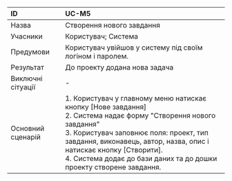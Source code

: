 | ID  | UC-M5  |
|:---|:---|
|Назва   | Створення нового завдання |
|Учасники   |Користувач; Система |
|Предумови  |  Користувач увійшов у систему під своїм логіном і паролем.|
|Результат| До проекту додана нова задача |
|Виключні сітуації| - |
|Основний сценарій|1. Користувач у главному меню натискає кнопку [Нове завдання]<br>2. Система надає форму "Створення нового завдання"<br>3. Користувач заповнює поля: проект, тип завдання, виконавець, автор, назва, опис і натискає кнопку [Створити].<br>4. Система додає до бази даних та до дошки проекту створене завдання.
